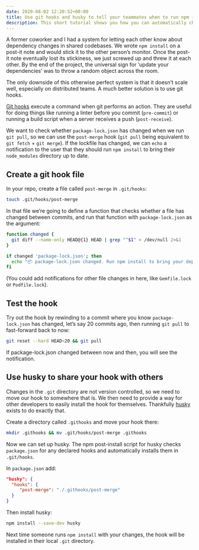 ```yaml
---
date: 2020-08-02 12:20:52+00:00
title: Use git hooks and husky to tell your teammates when to run npm install
description: This short tutorial shows you how you can automatically check for changes to package-lock.json after git pull and echo a notification to the command line.
---
```


A former coworker and I had a system for letting each other know about dependency changes in shared codebases. We wrote `npm install` on a post-it note and would stick it to the other person’s monitor. Once the post-it note eventually lost its stickiness, we just screwed up and threw it at each other. By the end of the project, the universal sign for ‘update your dependencies’ was to throw a random object across the room.

The only downside of this otherwise perfect system is that it doesn’t scale well, especially on distributed teams. A much better solution is to use git hooks.

[Git hooks](https://git-scm.com/docs/githooks) execute a command when git performs an action. They are useful for doing things like running a linter before you commit (`pre-commit`) or running a build script when a server receives a push (`post-receive`).

We want to check whether `package-lock.json` has changed when we run `git pull`, so we can use the `post-merge` hook (`git pull` being equivalent to `git fetch` + `git merge`). If the lockfile has changed, we can `echo` a notification to the user that they should run `npm install` to bring their `node_modules` directory up to date.

## Create a git hook file
In your repo, create a file called `post-merge` in `.git/hooks`:

```sh
touch .git/hooks/post-merge
```

In that file we’re going to define a function that checks whether a file has changed between commits, and run that function with `package-lock.json` as the argument:

```sh
function changed {
  git diff --name-only HEAD@{1} HEAD | grep "^$1" > /dev/null 2>&1
}

if changed 'package-lock.json'; then
  echo "📦 package-lock.json changed. Run npm install to bring your dependencies up to date."
fi
```

(You could add notifications for other file changes in here, like `Gemfile.lock` or `Podfile.lock`).

## Test the hook
Try out the hook by rewinding to a commit where you know `package-lock.json` has changed, let’s say 20 commits ago, then running `git pull` to fast-forward back to now:

```sh
git reset --hard HEAD~20 && git pull
```

If package-lock.json changed between now and then, you will see the notification.

## Use husky to share your hook with others
Changes in the `.git` directory are not version controlled, so we need to move our hook to somewhere that is. We then need to provide a way for other developers to easily install the hook for themselves. Thankfully [husky](https://github.com/typicode/husky) exists to do exactly that.

Create a directory called `.githooks` and move your hook there:

```sh
mkdir .githooks && mv .git/hooks/post-merge .githooks
```


Now we can set up husky. The npm post-install script for husky checks `package.json` for any declared hooks and automatically installs them in `.git/hooks`. 

In `package.json` add:

```json
"husky": {
  "hooks": {
     "post-merge": "./.githooks/post-merge"
  }
}
```

Then install husky:

```sh
npm install --save-dev husky
```

Next time someone runs `npm install` with your changes, the hook will be installed in their local `.git` directory. 